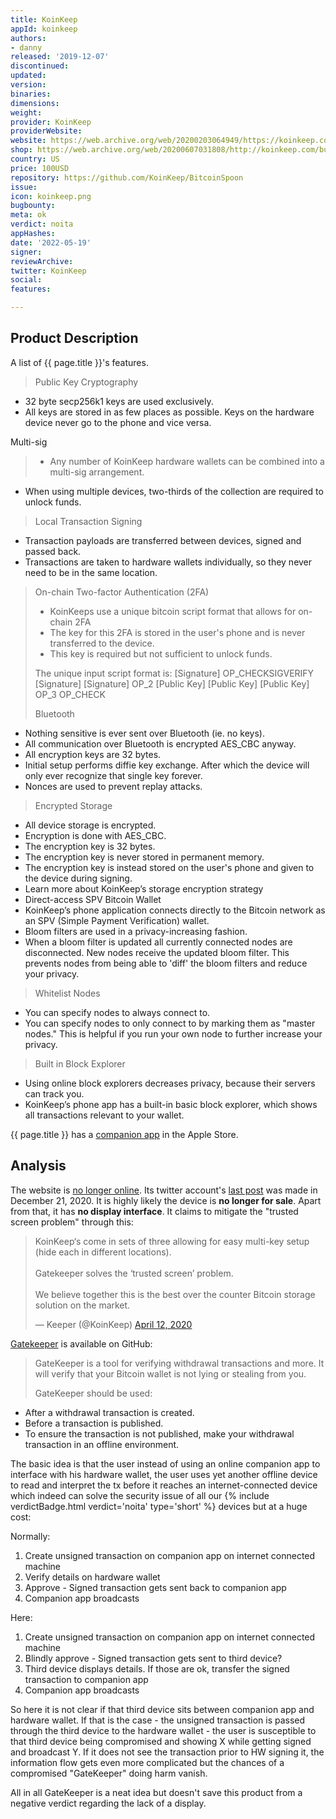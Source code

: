 ```yaml
---
title: KoinKeep
appId: koinkeep
authors:
- danny
released: '2019-12-07'
discontinued: 
updated: 
version: 
binaries: 
dimensions: 
weight: 
provider: KoinKeep
providerWebsite: 
website: https://web.archive.org/web/20200203064949/https://koinkeep.com/
shop: https://web.archive.org/web/20200607031808/http://koinkeep.com/buy/
country: US
price: 100USD
repository: https://github.com/KoinKeep/BitcoinSpoon
issue: 
icon: koinkeep.png
bugbounty: 
meta: ok
verdict: noita
appHashes: 
date: '2022-05-19'
signer: 
reviewArchive: 
twitter: KoinKeep
social: 
features: 

---
```


## Product Description 

A list of {{ page.title }}'s features.

> Public Key Cryptography
>
- 32 byte secp256k1 keys are used exclusively.
- All keys are stored in as few places as possible. Keys on the hardware device never go to the phone and vice versa.
>
Multi-sig
> - Any number of KoinKeep hardware wallets can be combined into a multi-sig arrangement.
- When using multiple devices, two-thirds of the collection are required to unlock funds.
>
> Local Transaction Signing
- Transaction payloads are transferred between devices, signed and passed back.
- Transactions are taken to hardware wallets individually, so they never need to be in the same location.
>
> On-chain Two-factor Authentication (2FA)
> - KoinKeeps use a unique bitcoin script format that allows for on-chain 2FA
> - The key for this 2FA is stored in the user's phone and is never transferred to the device.
> - This key is required but not sufficient to unlock funds.
>
> The unique input script format is: [Signature] OP_CHECKSIGVERIFY [Signature] [Signature] OP_2 [Public Key] [Public Key] [Public Key] OP_3 OP_CHECK
>
> Bluetooth
- Nothing sensitive is ever sent over Bluetooth (ie. no keys).
- All communication over Bluetooth is encrypted AES_CBC anyway.
- All encryption keys are 32 bytes.
- Initial setup performs diffie key exchange. After which the device will only ever recognize that single key forever.
- Nonces are used to prevent replay attacks.
>
> Encrypted Storage
- All device storage is encrypted.
- Encryption is done with AES_CBC.
- The encryption key is 32 bytes.
- The encryption key is never stored in permanent memory.
- The encryption key is instead stored on the user's phone and given to the device during signing.
- Learn more about KoinKeep’s storage encryption strategy
- Direct-access SPV Bitcoin Wallet
- KoinKeep’s phone application connects directly to the Bitcoin network as an SPV (Simple Payment Verification) wallet.
- Bloom filters are used in a privacy-increasing fashion.
- When a bloom filter is updated all currently connected nodes are disconnected. New nodes receive the updated bloom filter. This prevents nodes from being able to 'diff' the bloom filters and reduce your privacy.
>
> Whitelist Nodes
- You can specify nodes to always connect to.
- You can specify nodes to only connect to by marking them as "master nodes." This is helpful if you run your own node to further increase your privacy.
>
> Built in Block Explorer
- Using online block explorers decreases privacy, because their servers can track you.
- KoinKeep’s phone app has a built-in basic block explorer, which shows all transactions relevant to your wallet.

{{ page.title }} has a [companion app](https://apps.apple.com/us/app/koinkeep/id1492540597) in the Apple Store.

## Analysis 

The website is [no longer online](https://www.isitdownrightnow.com/koinkeep.com.html). Its twitter account's [last post](https://twitter.com/KoinKeep/status/1340756308572528642) was made in December 21, 2020. It is highly likely the device is **no longer for sale**. Apart from that, it has **no display interface**. It claims to mitigate the "trusted screen problem" through this: 

<blockquote class="twitter-tweet"><p lang="en" dir="ltr">KoinKeep‘s come in sets of three allowing for easy multi-key setup (hide each in different locations).<br><br>Gatekeeper solves the ‘trusted screen’ problem.<br><br>We believe together this is the best over the counter Bitcoin storage solution on the market.</p>&mdash; Keeper (@KoinKeep) <a href="https://twitter.com/KoinKeep/status/1249480166184648704?ref_src=twsrc%5Etfw">April 12, 2020</a></blockquote> <script async src="https://platform.twitter.com/widgets.js" charset="utf-8"></script>

[Gatekeeper](https://github.com/KoinKeep/GateKeeper) is available on GitHub:

> GateKeeper is a tool for verifying withdrawal transactions and more. It will verify that your Bitcoin wallet is not lying or stealing from you.
>
> GateKeeper should be used:
>
- After a withdrawal transaction is created.
- Before a transaction is published.
- To ensure the transaction is not published, make your withdrawal transaction in an offline environment.

The basic idea is that the user instead of using an online companion app to interface with his hardware wallet, the user uses yet another offline device to read and interpret the tx before it reaches an internet-connected device which indeed can solve the security issue of all our {% include verdictBadge.html verdict='noita' type='short' %} devices but at a huge cost:

Normally:

1. Create unsigned transaction on companion app on internet connected machine
2. Verify details on hardware wallet
3. Approve - Signed transaction gets sent back to companion app
4. Companion app broadcasts

Here:

1. Create unsigned transaction on companion app on internet connected machine
2. Blindly approve - Signed transaction gets sent to third device?
3. Third device displays details. If those are ok, transfer the signed transaction to companion app
4. Companion app broadcasts

So here it is not clear if that third device sits between companion app and hardware wallet. If that is the case - the unsigned transaction is passed through the third device to the hardware wallet - the user is susceptible to that third device being compromised and showing X while getting signed and broadcast Y. If it does not see the transaction prior to HW signing it, the information flow gets even more complicated but the chances of a compromised "GateKeeper" doing harm vanish.

All in all GateKeeper is a neat idea but doesn't save this product from a negative verdict regarding the lack of a display.
